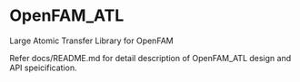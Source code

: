 # OpenFAM_ATL
Large Atomic Transfer Library for OpenFAM

Refer docs/README.md for detail description of OpenFAM_ATL design and API speicification.

